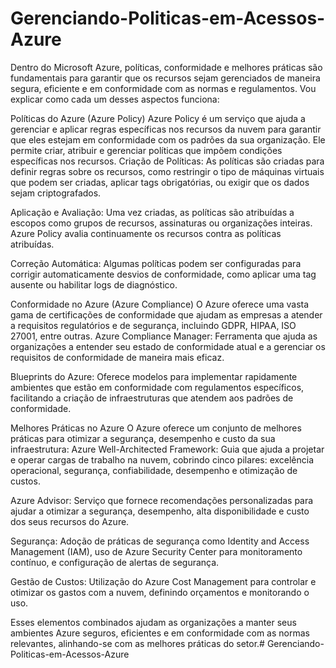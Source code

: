 # Gerenciando-Politicas-em-Acessos-Azure
Dentro do Microsoft Azure, políticas, conformidade e melhores práticas são fundamentais para garantir que os recursos sejam gerenciados de maneira segura, eficiente e em conformidade com as normas e regulamentos. Vou explicar como cada um desses aspectos funciona:

Políticas do Azure (Azure Policy) Azure Policy é um serviço que ajuda a gerenciar e aplicar regras específicas nos recursos da nuvem para garantir que eles estejam em conformidade com os padrões da sua organização. Ele permite criar, atribuir e gerenciar políticas que impõem condições específicas nos recursos.
Criação de Políticas: As políticas são criadas para definir regras sobre os recursos, como restringir o tipo de máquinas virtuais que podem ser criadas, aplicar tags obrigatórias, ou exigir que os dados sejam criptografados.

Aplicação e Avaliação: Uma vez criadas, as políticas são atribuídas a escopos como grupos de recursos, assinaturas ou organizações inteiras. Azure Policy avalia continuamente os recursos contra as políticas atribuídas.

Correção Automática: Algumas políticas podem ser configuradas para corrigir automaticamente desvios de conformidade, como aplicar uma tag ausente ou habilitar logs de diagnóstico.

Conformidade no Azure (Azure Compliance) O Azure oferece uma vasta gama de certificações de conformidade que ajudam as empresas a atender a requisitos regulatórios e de segurança, incluindo GDPR, HIPAA, ISO 27001, entre outras.
Azure Compliance Manager: Ferramenta que ajuda as organizações a entender seu estado de conformidade atual e a gerenciar os requisitos de conformidade de maneira mais eficaz.

Blueprints do Azure: Oferece modelos para implementar rapidamente ambientes que estão em conformidade com regulamentos específicos, facilitando a criação de infraestruturas que atendem aos padrões de conformidade.

Melhores Práticas no Azure O Azure oferece um conjunto de melhores práticas para otimizar a segurança, desempenho e custo da sua infraestrutura:
Azure Well-Architected Framework: Guia que ajuda a projetar e operar cargas de trabalho na nuvem, cobrindo cinco pilares: excelência operacional, segurança, confiabilidade, desempenho e otimização de custos.

Azure Advisor: Serviço que fornece recomendações personalizadas para ajudar a otimizar a segurança, desempenho, alta disponibilidade e custo dos seus recursos do Azure.

Segurança: Adoção de práticas de segurança como Identity and Access Management (IAM), uso de Azure Security Center para monitoramento contínuo, e configuração de alertas de segurança.

Gestão de Custos: Utilização do Azure Cost Management para controlar e otimizar os gastos com a nuvem, definindo orçamentos e monitorando o uso.

Esses elementos combinados ajudam as organizações a manter seus ambientes Azure seguros, eficientes e em conformidade com as normas relevantes, alinhando-se com as melhores práticas do setor.# Gerenciando-Politicas-em-Acessos-Azure
